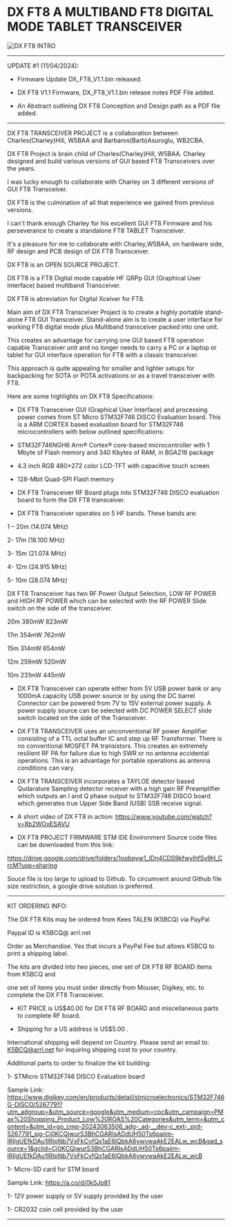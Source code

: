 # DX FT8  A MULTIBAND FT8 DIGITAL MODE TABLET TRANSCEIVER

![DX FT8 INTRO](https://github.com/user-attachments/assets/408df1d6-2f16-4091-8fff-48c7fffb95d2)

----------------------------------------------------------------------------------------------------------------------------------

UPDATE #1 (11/04/2024):

- Firmware Update DX_FT8_V1.1.bin released.

- DX FT8 V1.1 Firmware, DX_FT8_V1.1.bin release notes PDF File added.

- An Abstract outlining DX FT8 Conception and Design path as a PDF file added.

-----------------------------------------------------------------------------------------------------------------------------------

DX FT8 TRANSCEIVER PROJECT is a collaboration between Charles(Charley)Hill, W5BAA and Barbaros(Barb)Asuroglu, WB2CBA.

DX FT8 Project is brain child of Charles(Charley)Hill, W5BAA. Charley designed and build various versions of GUI based FT8 Transceivers over the years. 

I was lucky enough to collaborate with Charley on 3 different versions of GUI FT8 Transceiver.

DX FT8 is the culmination of all that experience we gained from previous versions.

I can't thank enough Charley for his excellent GUI FT8 Firmware and his perseverance to create a standalone FT8 TABLET Transceiver.

It's a pleasure for me to collaborate with Charley,W5BAA, on hardware side, RF design and PCB design of DX FT8 Transceiver.

DX FT8 is an OPEN SOURCE PROJECT.

DX FT8 is a FT8 Digital mode capable HF QRPp GUI (Graphical User Interface) based multiband Transceiver.

DX FT8 is abreviation for Digital Xceiver for FT8. 

Main aim of DX FT8 Transceiver Project is to create a highly portable stand-alone FT8 GUI Transceiver. Stand-alone aim is to create a user interface for working FT8 digital mode plus Multiband transceiver packed into one unit. 

This creates an advantage for carrying one GUI based FT8 operation capable Transceiver unit and no longer needs to carry a PC or a laptop or tablet for GUI interface operation for FT8 with a classic transceiver. 

This approach is quite appealing for smaller and lighter setups for backpacking for SOTA or POTA activations or as a travel transceiver with FT8.  

Here are some highlights on DX FT8 Specifications:

-	DX FT8 Transceiver GUI (Graphical User Interface) and processing power comes from ST Micro STM32F746 DISCO Evaluation board. This is a ARM CORTEX based evaluation board for STM32F746 microcontrollers with below outlined specifications: 

-	STM32F746NGH6 Arm® Cortex® core-based microcontroller with 1 Mbyte of Flash memory and 340 Kbytes of RAM, in BGA216 package 

-	4.3 inch RGB 480×272 color LCD-TFT with capacitive touch screen 

-	128-Mbit Quad-SPI Flash memory
 
-	DX FT8 Transceiver RF Board plugs into STM32F746 DISCO evaluation board to form the DX FT8 transceiver. 

-	DX FT8 Transceiver operates on 5 HF bands. These bands are:
  
1 – 20m (14.074 MHz)

2- 17m (18.100 MHz)

3- 15m (21.074 MHz)

4- 12m (24.915 MHz)

5- 10m (28.074 MHz)

DX FT8 Transceiver has two RF Power Output Selection, LOW RF POWER and HIGH RF POWER which can be selected with the RF POWER Slide switch on the side of the transceiver.

20m	   380mW	       823mW

17m	   354mW	       762mW

15m	   314mW	       654mW

12m	   259mW	       520mW

10m	   231mW	       445mW

-	DX FT8 Transceiver can operate either from 5V USB power bank or any 1000mA capacity USB power source or by using the DC barrel Connector can be powered from 7V to 15V external power supply. A power supply source can be selected with DC POWER SELECT slide switch located on the side of the Transceiver. 

-	DX FT8 TRANSCEIVER uses an unconventional RF power Amplifier consisting of a TTL octal buffer IC and step up RF Transformer. There is no conventional MOSFET PA transistors. This creates an extremely resilient RF PA for failure due to high SWR or no antenna accidental operations.  This is an advantage for portable operations as antenna conditions can vary.

-	DX FT8 TRANSCEIVER incorporates a TAYLOE detector based Qudarature Sampling detector receiver with a high gain RF Preamplifier which outputs an I and Q phase output to STM32F746 DISCO board which generates true Upper Side Band (USB) SSB receive signal. 

-	A short video of DX FT8 in action:
  https://www.youtube.com/watch?v=8b2WOxESAVU

- DX FT8 PROJECT FIRMWARE STM IDE Environment Source code files can be downloaded from this link:

https://drive.google.com/drive/folders/1oobpyw1_IDn4CDS9kfwyihfSv9H_CrcM?usp=sharing

Souce file is too large to upload to Github. To circumvent around Github file size restriction, a google drive solution is preferred.

 	



---------------------------------------------------------------------------------------------------------------
KIT ORDERING INFO:
 
The DX FT8 Kits may be ordered from Kees TALEN (K5BCQ) via PayPal 

Paypal ID is  K5BCQ@ arrl.net

Order as Merchandise. Yes that incurs a PayPal Fee but allows K5BCQ to print a shipping label.
 
The kits are divided into two pieces, one set of DX FT8 RF BOARD items from K5BCQ and 

one set of items you must order directly from Mouser, Digikey, etc. to complete the DX FT8 
Transceiver.
 
                        
-	KIT PRICE is US$40.00 for DX FT8 RF BOARD and miscellaneous parts to complete RF board.
      
-	 Shipping for a US address is US$5.00 . 

International shipping will depend on Country. Please send an email to: K5BCQ@arrl.net for inquiring shipping cost to your country.
 
Additional parts to order to finalize the kit building:

1-	STMicro STM32F746 DISCO Evaluation board

Sample Link: 
https://www.digikey.com/en/products/detail/stmicroelectronics/STM32F746G-DISCO/5267791?utm_adgroup=&utm_source=google&utm_medium=cpc&utm_campaign=PMax%20Shopping_Product_Low%20ROAS%20Categories&utm_term=&utm_content=&utm_id=go_cmp-20243063506_adg-_ad-__dev-c_ext-_prd-5267791_sig-Cj0KCQjwurS3BhCGARIsADdUH50Ts6paiim-lRjlgUEfkDAu1IRlpNb7VxFkCvfQx1aE6lQbkA6ywvwaAkE2EALw_wcB&gad_source=1&gclid=Cj0KCQjwurS3BhCGARIsADdUH50Ts6paiim-lRjlgUEfkDAu1IRlpNb7VxFkCvfQx1aE6lQbkA6ywvwaAkE2EALw_wcB

1-	Micro-SD card for STM board  

Sample Link: 
https://a.co/d/0k5Jp81


1-	12V power supply or 5V supply provided by the user

1-	CR2032 coin cell provided by the user

 
------------------------------------------------------------------------------------------------------------ 









